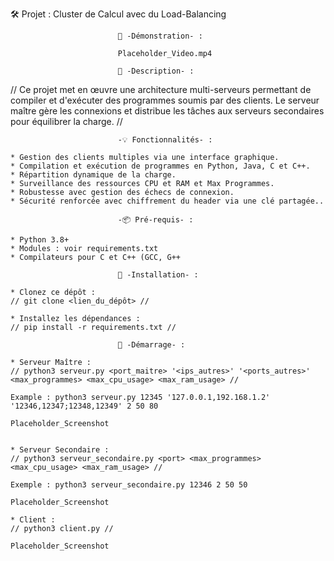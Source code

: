 🛠️ Projet : Cluster de Calcul avec du Load-Balancing

							🎥 -Démonstration- : 

							Placeholder_Video.mp4

							📜 -Description- :

// Ce projet met en œuvre une architecture multi-serveurs permettant de compiler et d'exécuter des programmes soumis par des clients. Le serveur maître gère les connexions et distribue les tâches aux serveurs secondaires pour équilibrer la charge. //

							-💡 Fonctionnalités- :

	* Gestion des clients multiples via une interface graphique.
	* Compilation et exécution de programmes en Python, Java, C et C++.
	* Répartition dynamique de la charge.
	* Surveillance des ressources CPU et RAM et Max Programmes.
	* Robustesse avec gestion des échecs de connexion.
	* Sécurité renforcée avec chiffrement du header via une clé partagée..

							-📦 Pré-requis- :

	* Python 3.8+
	* Modules : voir requirements.txt
	* Compilateurs pour C et C++ (GCC, G++

							🔧 -Installation- :

	* Clonez ce dépôt :
	// git clone <lien_du_dépôt> //

	* Installez les dépendances :
	// pip install -r requirements.txt //

							🚀 -Démarrage- :

	* Serveur Maître :
	// python3 serveur.py <port_maitre> '<ips_autres>' '<ports_autres>' <max_programmes> <max_cpu_usage> <max_ram_usage> //
	
	Example : python3 serveur.py 12345 '127.0.0.1,192.168.1.2' '12346,12347;12348,12349' 2 50 80

	Placeholder_Screenshot


	* Serveur Secondaire :
	// python3 serveur_secondaire.py <port> <max_programmes> <max_cpu_usage> <max_ram_usage> //
	
	Exemple : python3 serveur_secondaire.py 12346 2 50 50

	Placeholder_Screenshot

	* Client :
	// python3 client.py //

	Placeholder_Screenshot

	